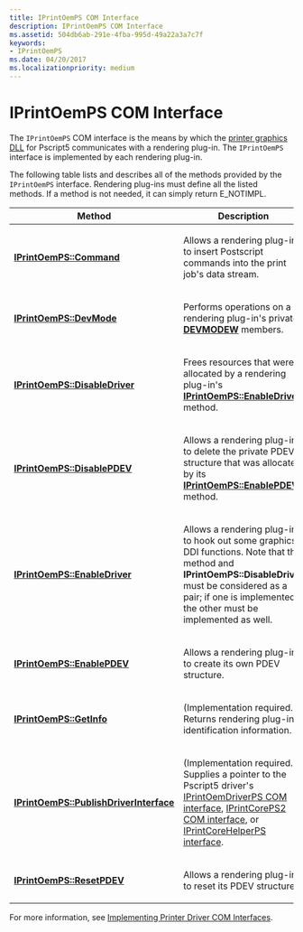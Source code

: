 ```yaml
---
title: IPrintOemPS COM Interface
description: IPrintOemPS COM Interface
ms.assetid: 504db6ab-291e-4fba-995d-49a22a3a7c7f
keywords:
- IPrintOemPS
ms.date: 04/20/2017
ms.localizationpriority: medium
---
```


# IPrintOemPS COM Interface





The `IPrintOemPS` COM interface is the means by which the [printer graphics DLL](printer-graphics-dll.md) for Pscript5 communicates with a rendering plug-in. The `IPrintOemPS` interface is implemented by each rendering plug-in.

The following table lists and describes all of the methods provided by the `IPrintOemPS` interface. Rendering plug-ins must define all the listed methods. If a method is not needed, it can simply return E\_NOTIMPL.

<table>
<colgroup>
<col width="50%" />
<col width="50%" />
</colgroup>
<thead>
<tr class="header">
<th>Method</th>
<th>Description</th>
</tr>
</thead>
<tbody>
<tr class="odd">
<td><p><a href="/windows-hardware/drivers/ddi/prcomoem/nf-prcomoem-iprintoemps-command" data-raw-source="[&lt;strong&gt;IPrintOemPS::Command&lt;/strong&gt;](/windows-hardware/drivers/ddi/prcomoem/nf-prcomoem-iprintoemps-command)"><strong>IPrintOemPS::Command</strong></a></p></td>
<td><p>Allows a rendering plug-in to insert Postscript commands into the print job's data stream.</p></td>
</tr>
<tr class="even">
<td><p><a href="/windows-hardware/drivers/ddi/prcomoem/nf-prcomoem-iprintoemps-devmode" data-raw-source="[&lt;strong&gt;IPrintOemPS::DevMode&lt;/strong&gt;](/windows-hardware/drivers/ddi/prcomoem/nf-prcomoem-iprintoemps-devmode)"><strong>IPrintOemPS::DevMode</strong></a></p></td>
<td><p>Performs operations on a rendering plug-in's private <a href="/windows/win32/api/wingdi/ns-wingdi-devmodew" data-raw-source="[&lt;strong&gt;DEVMODEW&lt;/strong&gt;](/windows/win32/api/wingdi/ns-wingdi-devmodew)"><strong>DEVMODEW</strong></a> members.</p></td>
</tr>
<tr class="odd">
<td><p><a href="/windows-hardware/drivers/ddi/prcomoem/nf-prcomoem-iprintoemps-disabledriver" data-raw-source="[&lt;strong&gt;IPrintOemPS::DisableDriver&lt;/strong&gt;](/windows-hardware/drivers/ddi/prcomoem/nf-prcomoem-iprintoemps-disabledriver)"><strong>IPrintOemPS::DisableDriver</strong></a></p></td>
<td><p>Frees resources that were allocated by a rendering plug-in's <a href="/windows-hardware/drivers/ddi/prcomoem/nf-prcomoem-iprintoemps-enabledriver" data-raw-source="[&lt;strong&gt;IPrintOemPS::EnableDriver&lt;/strong&gt;](/windows-hardware/drivers/ddi/prcomoem/nf-prcomoem-iprintoemps-enabledriver)"><strong>IPrintOemPS::EnableDriver</strong></a> method.</p></td>
</tr>
<tr class="even">
<td><p><a href="/windows-hardware/drivers/ddi/prcomoem/nf-prcomoem-iprintoemps-disablepdev" data-raw-source="[&lt;strong&gt;IPrintOemPS::DisablePDEV&lt;/strong&gt;](/windows-hardware/drivers/ddi/prcomoem/nf-prcomoem-iprintoemps-disablepdev)"><strong>IPrintOemPS::DisablePDEV</strong></a></p></td>
<td><p>Allows a rendering plug-in to delete the private PDEV structure that was allocated by its <a href="/windows-hardware/drivers/ddi/prcomoem/nf-prcomoem-iprintoemps-enablepdev" data-raw-source="[&lt;strong&gt;IPrintOemPS::EnablePDEV&lt;/strong&gt;](/windows-hardware/drivers/ddi/prcomoem/nf-prcomoem-iprintoemps-enablepdev)"><strong>IPrintOemPS::EnablePDEV</strong></a> method.</p></td>
</tr>
<tr class="odd">
<td><p><a href="/windows-hardware/drivers/ddi/prcomoem/nf-prcomoem-iprintoemps-enabledriver" data-raw-source="[&lt;strong&gt;IPrintOemPS::EnableDriver&lt;/strong&gt;](/windows-hardware/drivers/ddi/prcomoem/nf-prcomoem-iprintoemps-enabledriver)"><strong>IPrintOemPS::EnableDriver</strong></a></p></td>
<td><p>Allows a rendering plug-in to hook out some graphics DDI functions. Note that this method and <strong>IPrintOemPS::DisableDriver</strong> must be considered as a pair; if one is implemented, the other must be implemented as well.</p></td>
</tr>
<tr class="even">
<td><p><a href="/windows-hardware/drivers/ddi/prcomoem/nf-prcomoem-iprintoemps-enablepdev" data-raw-source="[&lt;strong&gt;IPrintOemPS::EnablePDEV&lt;/strong&gt;](/windows-hardware/drivers/ddi/prcomoem/nf-prcomoem-iprintoemps-enablepdev)"><strong>IPrintOemPS::EnablePDEV</strong></a></p></td>
<td><p>Allows a rendering plug-in to create its own PDEV structure.</p></td>
</tr>
<tr class="odd">
<td><p><a href="/windows-hardware/drivers/ddi/prcomoem/nf-prcomoem-iprintoemps-getinfo" data-raw-source="[&lt;strong&gt;IPrintOemPS::GetInfo&lt;/strong&gt;](/windows-hardware/drivers/ddi/prcomoem/nf-prcomoem-iprintoemps-getinfo)"><strong>IPrintOemPS::GetInfo</strong></a></p></td>
<td><p>(Implementation required.) Returns rendering plug-in identification information.</p></td>
</tr>
<tr class="even">
<td><p><a href="/windows-hardware/drivers/ddi/prcomoem/nf-prcomoem-iprintoemps-publishdriverinterface" data-raw-source="[&lt;strong&gt;IPrintOemPS::PublishDriverInterface&lt;/strong&gt;](/windows-hardware/drivers/ddi/prcomoem/nf-prcomoem-iprintoemps-publishdriverinterface)"><strong>IPrintOemPS::PublishDriverInterface</strong></a></p></td>
<td><p>(Implementation required.) Supplies a pointer to the Pscript5 driver's <a href="iprintoemdriverps-com-interface.md" data-raw-source="[IPrintOemDriverPS COM interface](iprintoemdriverps-com-interface.md)">IPrintOemDriverPS COM interface</a>, <a href="iprintcoreps2-com-interface.md" data-raw-source="[IPrintCorePS2 COM interface](iprintcoreps2-com-interface.md)">IPrintCorePS2 COM interface</a>, or <a href="/windows-hardware/drivers/ddi/prcomoem/nn-prcomoem-iprintcorehelperps" data-raw-source="[IPrintCoreHelperPS interface](/windows-hardware/drivers/ddi/prcomoem/nn-prcomoem-iprintcorehelperps)">IPrintCoreHelperPS interface</a>.</p></td>
</tr>
<tr class="odd">
<td><p><a href="/windows-hardware/drivers/ddi/prcomoem/nf-prcomoem-iprintoemps-resetpdev" data-raw-source="[&lt;strong&gt;IPrintOemPS::ResetPDEV&lt;/strong&gt;](/windows-hardware/drivers/ddi/prcomoem/nf-prcomoem-iprintoemps-resetpdev)"><strong>IPrintOemPS::ResetPDEV</strong></a></p></td>
<td><p>Allows a rendering plug-in to reset its PDEV structure.</p></td>
</tr>
</tbody>
</table>

 

For more information, see [Implementing Printer Driver COM Interfaces](implementing-printer-driver-com-interfaces.md).

